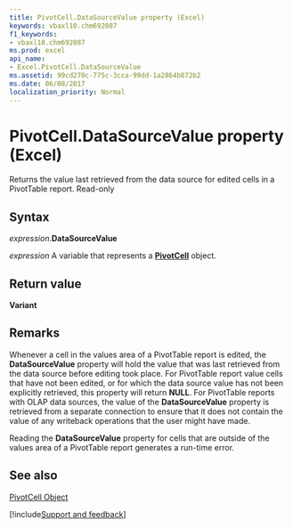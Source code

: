 ```yaml
---
title: PivotCell.DataSourceValue property (Excel)
keywords: vbaxl10.chm692087
f1_keywords:
- vbaxl10.chm692087
ms.prod: excel
api_name:
- Excel.PivotCell.DataSourceValue
ms.assetid: 99cd270c-775c-3cca-99dd-1a2864b872b2
ms.date: 06/08/2017
localization_priority: Normal
---
```



# PivotCell.DataSourceValue property (Excel)

Returns the value last retrieved from the data source for edited cells in a PivotTable report. Read-only


## Syntax

_expression_.**DataSourceValue**

_expression_ A variable that represents a **[PivotCell](Excel.PivotCell.md)** object.


## Return value

 **Variant**


## Remarks

Whenever a cell in the values area of a PivotTable report is edited, the  **DataSourceValue** property will hold the value that was last retrieved from the data source before editing took place. For PivotTable report value cells that have not been edited, or for which the data source value has not been explicitly retrieved, this property will return **NULL**. For PivotTable reports with OLAP data sources, the value of the **DataSourceValue** property is retrieved from a separate connection to ensure that it does not contain the value of any writeback operations that the user might have made.

Reading the  **DataSourceValue** property for cells that are outside of the values area of a PivotTable report generates a run-time error.


## See also


[PivotCell Object](Excel.PivotCell.md)

[!include[Support and feedback](~/includes/feedback-boilerplate.md)]